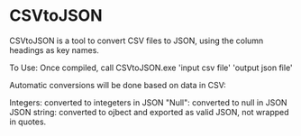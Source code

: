 CSVtoJSON
=========

CSVtoJSON is a tool to convert CSV files to JSON, using the column headings as key names.

To Use: Once compiled, call CSVtoJSON.exe 'input csv file' 'output json file'

Automatic conversions will be done based on data in CSV:

Integers: converted to integeters in JSON
"Null": converted to null in JSON
JSON string: converted to ojbect and exported as valid JSON, not wrapped in quotes.
